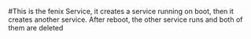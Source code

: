 #This is the fenix Service, it creates a service running on boot, then it creates another service. After reboot, the other service runs and both of them are deleted
